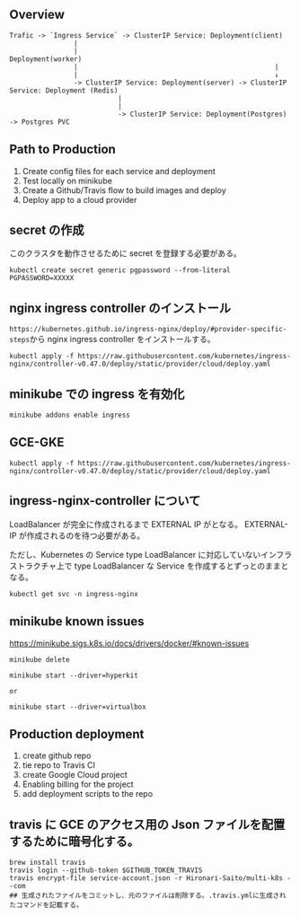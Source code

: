 ## Overview

```
Trafic -> `Ingress Service` -> ClusterIP Service: Deployment(client)
                |
                |                                                 Deployment(worker)
                |                                                 |
                |                                                 ↓
                -> ClusterIP Service: Deployment(server) -> ClusterIP Service: Deployment (Redis)
                           |
                           |
                           -> ClusterIP Service: Deployment(Postgres)  -> Postgres PVC
```

## Path to Production

1. Create config files for each service and deployment
2. Test locally on minikube
3. Create a Github/Travis flow to build images and deploy
4. Deploy app to a cloud provider

## secret の作成

このクラスタを動作させるために secret を登録する必要がある。

```
kubectl create secret generic pgpassword --from-literal PGPASSWORD=XXXXX
```

## nginx ingress controller のインストール

`https://kubernetes.github.io/ingress-nginx/deploy/#provider-specific-steps`から nginx ingress controller をインストールする。

```
kubectl apply -f https://raw.githubusercontent.com/kubernetes/ingress-nginx/controller-v0.47.0/deploy/static/provider/cloud/deploy.yaml
```

## minikube での ingress を有効化

```
minikube addons enable ingress
```

## GCE-GKE

```
kubectl apply -f https://raw.githubusercontent.com/kubernetes/ingress-nginx/controller-v0.47.0/deploy/static/provider/cloud/deploy.yaml
```

## ingress-nginx-controller について

LoadBalancer が完全に作成されるまで EXTERNAL IP が<pending>となる。 EXTERNAL-IP が作成されるのを待つ必要がある。

ただし、Kubernetes の Service type LoadBalancer に対応していないインフラストラクチャ上で type LoadBalancer な Service を作成するとずっと<pending>のままとなる。

```
kubectl get svc -n ingress-nginx
```

## minikube known issues

https://minikube.sigs.k8s.io/docs/drivers/docker/#known-issues

```
minikube delete
```

```
minikube start --driver=hyperkit

or

minikube start --driver=virtualbox
```

## Production deployment

1. create github repo
2. tie repo to Travis CI
3. create Google Cloud project
4. Enabling billing for the project
5. add deployment scripts to the repo

## travis に GCE のアクセス用の Json ファイルを配置するために暗号化する。

```
brew install travis
travis login --github-token $GITHUB_TOKEN_TRAVIS
travis encrypt-file service-account.json -r Hironari-Saito/multi-k8s --com
## 生成されたファイルをコミットし、元のファイルは削除する。.travis.ymlに生成されたコマンドを記載する。
```
